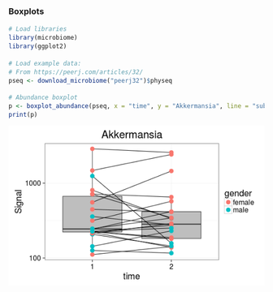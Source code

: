 ### Boxplots


```r
# Load libraries
library(microbiome)
library(ggplot2)

# Load example data:
# From https://peerj.com/articles/32/
pseq <- download_microbiome("peerj32")$physeq

# Abundance boxplot
p <- boxplot_abundance(pseq, x = "time", y = "Akkermansia", line = "subject", color = "gender")
print(p)
```

![plot of chunk boxplot-example](figure/boxplot-example-1.png)
